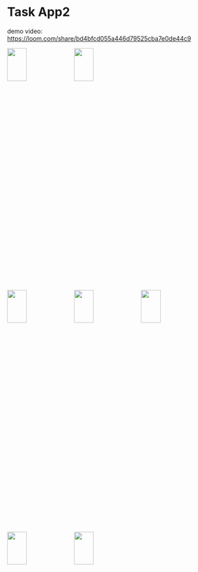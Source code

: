 # Task App2

demo video: https://loom.com/share/bd4bfcd055a446d79525cba7e0de44c9

<img width=30% height=14% src="https://user-images.githubusercontent.com/62088928/223339842-ec3eaaef-1af0-4339-bd43-338478b9123f.jpg">     <img width=30% height=14% src="https://user-images.githubusercontent.com/62088928/223339940-79e41372-f0d6-47e7-9260-27663e0e5186.jpg">


<img width=30% height=14% src="https://user-images.githubusercontent.com/62088928/223691683-53a4a2e2-6c87-445a-bc63-023572cc7973.jpg">   <img width=30% height=14% src="https://user-images.githubusercontent.com/62088928/223691774-a786a89a-a6d9-49b5-9f69-ff94602eb558.jpg">   <img width=30% height=14% src="https://user-images.githubusercontent.com/62088928/223340255-4f6ea35a-b5d1-4c83-a4bd-aa4b66dac930.jpg">
 
<img width=30% height=14% src="https://user-images.githubusercontent.com/62088928/225880367-003661e8-0450-44d3-8e4d-d90fe47b43d6.jpg">  <img width=30% height=14% src="https://user-images.githubusercontent.com/62088928/225880434-40b0fb10-f449-4099-9c43-0398467bdd50.jpg">
